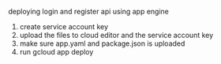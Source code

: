 deploying login and register api using app engine

1. create service account key
2. upload the files to cloud editor and the service account key
3. make sure app.yaml and package.json is uploaded
4. run gcloud app deploy

